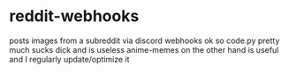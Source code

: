 # reddit-webhooks
posts images from a subreddit via discord webhooks
ok so code.py pretty much sucks dick and is useless
anime-memes on the other hand is useful and I regularly update/optimize it
